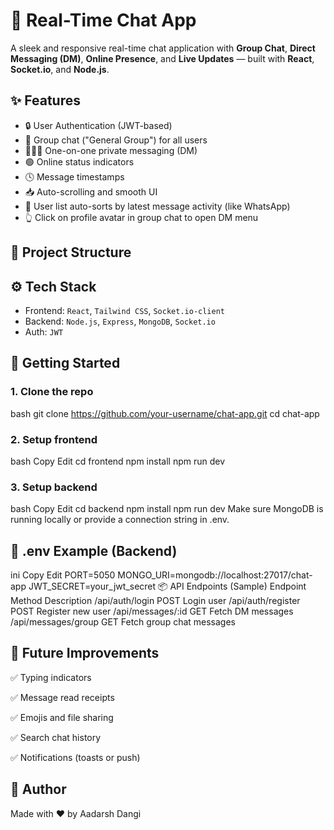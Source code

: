 # 🔗 Real-Time Chat App

A sleek and responsive real-time chat application with **Group Chat**, **Direct Messaging (DM)**, **Online Presence**, and **Live Updates** — built with **React**, **Socket.io**, and **Node.js**.

## ✨ Features

- 🔒 User Authentication (JWT-based)
- 💬 Group chat ("General Group") for all users
- 🧑‍🤝‍🧑 One-on-one private messaging (DM)
- 🟢 Online status indicators
- 🕓 Message timestamps
- 📥 Auto-scrolling and smooth UI
- 🔁 User list auto-sorts by latest message activity (like WhatsApp)
- 👆 Click on profile avatar in group chat to open DM menu

## 📁 Project Structure



## ⚙️ Tech Stack

- Frontend: `React`, `Tailwind CSS`, `Socket.io-client`
- Backend: `Node.js`, `Express`, `MongoDB`, `Socket.io`
- Auth: `JWT`

## 🚀 Getting Started

### 1. Clone the repo

bash
git clone https://github.com/your-username/chat-app.git
cd chat-app

### 2. Setup frontend
bash
Copy
Edit
cd frontend
npm install
npm run dev

### 3. Setup backend
bash
Copy
Edit
cd backend
npm install
npm run dev
Make sure MongoDB is running locally or provide a connection string in .env.

## 🔐 .env Example (Backend)
ini
Copy
Edit
PORT=5050
MONGO_URI=mongodb://localhost:27017/chat-app
JWT_SECRET=your_jwt_secret
📦 API Endpoints (Sample)
Endpoint	Method	Description
/api/auth/login	POST	Login user
/api/auth/register	POST	Register new user
/api/messages/:id	GET	Fetch DM messages
/api/messages/group	GET	Fetch group chat messages

## 🧪 Future Improvements
✅ Typing indicators

✅ Message read receipts

✅ Emojis and file sharing

✅ Search chat history

✅ Notifications (toasts or push)


## 🙌 Author
Made with ❤️ by Aadarsh Dangi
